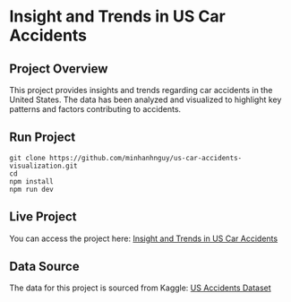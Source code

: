 # Insight and Trends in US Car Accidents

## Project Overview
This project provides insights and trends regarding car accidents in the United States. The data has been analyzed and visualized to highlight key patterns and factors contributing to accidents.

## Run Project

```
git clone https://github.com/minhanhnguy/us-car-accidents-visualization.git
cd 
npm install
npm run dev
```

## Live Project
You can access the project here: [Insight and Trends in US Car Accidents](https://insight-and-trends-in-the-us-car-accidents.vercel.app/)

## Data Source
The data for this project is sourced from Kaggle: [US Accidents Dataset](https://www.kaggle.com/datasets/sobhanmoosavi/us-accidents)

